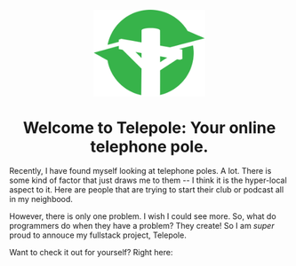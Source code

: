 <p align="center"><img src="public/assets/small_icon.svg" align="center" alt="Telepole Logo" width="200"/> </p>
<h1></h1>
<h1 align="center"> Welcome to Telepole: Your online telephone pole. </h3>

Recently, I have found myself looking at telephone poles. A lot. There is some kind of factor that just draws me to them -- I think it is the hyper-local aspect to it. Here are people that are trying to start their club or podcast all in my neighbood.

However, there is only one problem. I wish I could see more. So, what do programmers do when they have a problem? They create! So I am *super* proud to annouce my fullstack project, Telepole.

Want to check it out for yourself? Right here:
